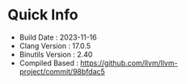 # Quick Info
* Build Date : 2023-11-16
* Clang Version : 17.0.5
* Binutils Version : 2.40
* Compiled Based : https://github.com/llvm/llvm-project/commit/98bfdac5
